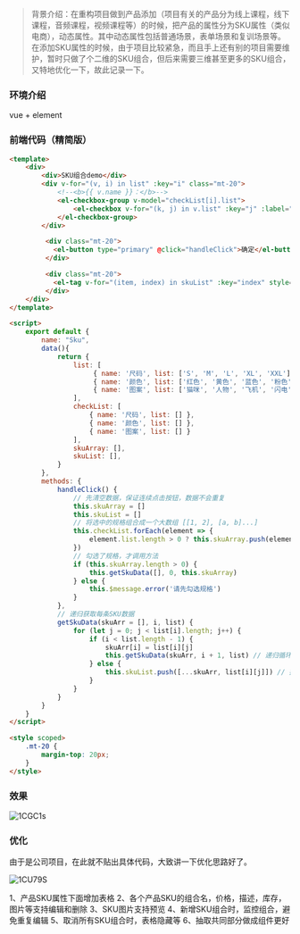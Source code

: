>背景介绍：在重构项目做到产品添加（项目有关的产品分为线上课程，线下课程，音频课程，视频课程等）的时候，把产品的属性分为SKU属性（类似电商），动态属性。其中动态属性包括普通场景，表单场景和复训场景等。在添加SKU属性的时候，由于项目比较紧急，而且手上还有别的项目需要维护，暂时只做了个二维的SKU组合，但后来需要三维甚至更多的SKU组合，又特地优化一下，故此记录一下。

### 环境介绍

vue + element 

### 前端代码（精简版）
```html
<template>
    <div>
        <div>SKU组合demo</div>
        <div v-for="(v, i) in list" :key="i" class="mt-20">
            <!--<b>{{ v.name }}：</b>-->
            <el-checkbox-group v-model="checkList[i].list">
                <el-checkbox v-for="(k, j) in v.list" :key="j" :label="k" />
            </el-checkbox-group>
        </div>

         <div class="mt-20">
           <el-button type="primary" @click="handleClick">确定</el-button>
         </div>

         <div class="mt-20">
           <el-tag v-for="(item, index) in skuList" :key="index" style="margin:10px 10px;">{{ item }}</el-tag>
         </div>
    </div>
</template>

<script>
    export default {
        name: "Sku",
        data(){
            return {
                list: [
                     { name: '尺码', list: ['S', 'M', 'L', 'XL', 'XXL'] },
                     { name: '颜色', list: ['红色', '黄色', '蓝色', '粉色', '紫色'] },
                     { name: '图案', list: ['猫咪', '人物', '飞机', '闪电', '字母'] }
                ],
                checkList: [
                    { name: '尺码', list: [] },
                    { name: '颜色', list: [] },
                    { name: '图案', list: [] }
                ],
                skuArray: [],
                skuList: [],
            }
        },
        methods: {
            handleClick() {
                // 先清空数据，保证连续点击按钮，数据不会重复
                this.skuArray = []
                this.skuList = []
                // 将选中的规格组合成一个大数组 [[1, 2], [a, b]...]
                this.checkList.forEach(element => {
                    element.list.length > 0 ? this.skuArray.push(element.list) : ''
                })
                // 勾选了规格，才调用方法
                if (this.skuArray.length > 0) {
                    this.getSkuData([], 0, this.skuArray)
                } else {
                    this.$message.error('请先勾选规格')
                }
            },
            // 递归获取每条SKU数据
            getSkuData(skuArr = [], i, list) {
                for (let j = 0; j < list[i].length; j++) {
                    if (i < list.length - 1) {
                        skuArr[i] = list[i][j]
                        this.getSkuData(skuArr, i + 1, list) // 递归循环
                    } else {
                        this.skuList.push([...skuArr, list[i][j]]) // 扩展运算符，连接两个数组
                    }
                }
            }
        }
    }
</script>

<style scoped>
    .mt-20 {
        margin-top: 20px;
    }
</style>
```

### 效果

![1CGC1s](https://cdn.learnku.com/uploads/images/202001/19/21543/FUkjXnxZMi.gif!large)

### 优化
由于是公司项目，在此就不贴出具体代码，大致讲一下优化思路好了。

![1CU79S](https://cdn.learnku.com/uploads/images/202001/19/21543/tFUCl0en8P.gif!large)

1、产品SKU属性下面增加表格
2、各个产品SKU的组合名，价格，描述，库存，图片等支持编辑和删除
3、SKU图片支持预览
4、新增SKU组合时，监控组合，避免重复编辑
5、取消所有SKU组合时，表格隐藏等
6、抽取共同部分做成组件更好

